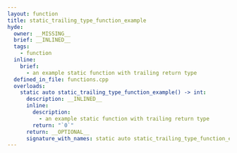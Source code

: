 ```yaml
---
layout: function
title: static_trailing_type_function_example
hyde:
  owner: __MISSING__
  brief: __INLINED__
  tags:
    - function
  inline:
    brief:
      - an example static function with trailing return type
  defined_in_file: functions.cpp
  overloads:
    static auto static_trailing_type_function_example() -> int:
      description: __INLINED__
      inline:
        description:
          - an example static function with trailing return type
        return: "`0`"
      return: __OPTIONAL__
      signature_with_names: static auto static_trailing_type_function_example() -> int
---
```

